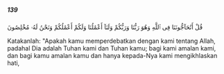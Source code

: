 ##### 139

<span class="ayah">قُلْ أَتُحَآجُّونَنَا فِى ٱللَّهِ وَهُوَ رَبُّنَا وَرَبُّكُمْ وَلَنَآ أَعْمَٰلُنَا وَلَكُمْ أَعْمَٰلُكُمْ وَنَحْنُ لَهُۥ مُخْلِصُونَ</span>

<span class="ayah_translation">Katakanlah: "Apakah kamu memperdebatkan dengan kami tentang Allah, padahal Dia adalah Tuhan kami dan Tuhan kamu; bagi kami amalan kami, dan bagi kamu amalan kamu dan hanya kepada-Nya kami mengikhlaskan hati,</span>
